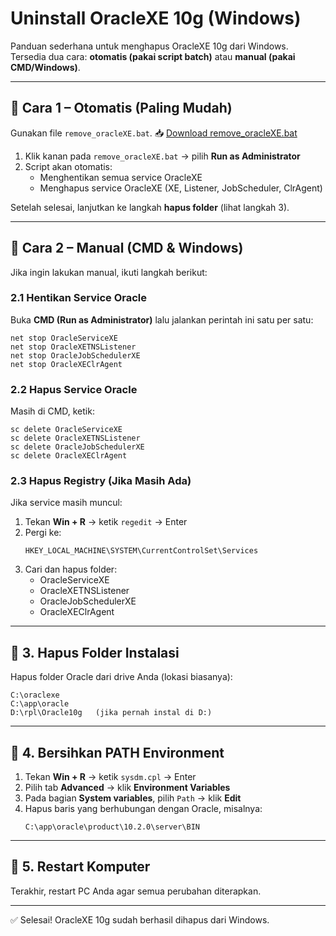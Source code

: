 # Uninstall OracleXE 10g (Windows)

Panduan sederhana untuk menghapus OracleXE 10g dari Windows.  
Tersedia dua cara: **otomatis (pakai script batch)** atau **manual (pakai CMD/Windows)**.

---

## 🔹 Cara 1 – Otomatis (Paling Mudah)
Gunakan file `remove_oracleXE.bat`.
📥 [Download remove_oracleXE.bat](https://githubusercontent.com/shokhifahtulj/oracleXE-uninstall/blob/main/remove_oracleXE.bat)

1. Klik kanan pada `remove_oracleXE.bat` → pilih **Run as Administrator**  
2. Script akan otomatis:  
   - Menghentikan semua service OracleXE  
   - Menghapus service OracleXE (XE, Listener, JobScheduler, ClrAgent)  

Setelah selesai, lanjutkan ke langkah **hapus folder** (lihat langkah 3).

---

## 🔹 Cara 2 – Manual (CMD & Windows)
Jika ingin lakukan manual, ikuti langkah berikut:

### 2.1 Hentikan Service Oracle
Buka **CMD (Run as Administrator)** lalu jalankan perintah ini satu per satu:
```
net stop OracleServiceXE
net stop OracleXETNSListener
net stop OracleJobSchedulerXE
net stop OracleXEClrAgent
```

### 2.2 Hapus Service Oracle
Masih di CMD, ketik:
```
sc delete OracleServiceXE
sc delete OracleXETNSListener
sc delete OracleJobSchedulerXE
sc delete OracleXEClrAgent
```

### 2.3 Hapus Registry (Jika Masih Ada)
Jika service masih muncul:
1. Tekan **Win + R** → ketik `regedit` → Enter  
2. Pergi ke:
   ```
   HKEY_LOCAL_MACHINE\SYSTEM\CurrentControlSet\Services
   ```
3. Cari dan hapus folder:
   - OracleServiceXE  
   - OracleXETNSListener  
   - OracleJobSchedulerXE  
   - OracleXEClrAgent  

---

## 🔹 3. Hapus Folder Instalasi
Hapus folder Oracle dari drive Anda (lokasi biasanya):
```
C:\oraclexe
C:\app\oracle
D:\rpl\Oracle10g   (jika pernah instal di D:)
```

---

## 🔹 4. Bersihkan PATH Environment
1. Tekan **Win + R** → ketik `sysdm.cpl` → Enter  
2. Pilih tab **Advanced** → klik **Environment Variables**  
3. Pada bagian **System variables**, pilih `Path` → klik **Edit**  
4. Hapus baris yang berhubungan dengan Oracle, misalnya:
   ```
   C:\app\oracle\product\10.2.0\server\BIN
   ```

---

## 🔹 5. Restart Komputer
Terakhir, restart PC Anda agar semua perubahan diterapkan.

---

✅ Selesai! OracleXE 10g sudah berhasil dihapus dari Windows.
